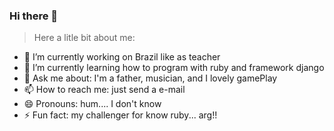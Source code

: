 ### Hi there 👋
> Here a litle bit about me:

- 🔭 I’m currently working on Brazil like as teacher
- 🌱 I’m currently learning how to program with ruby and framework django
- 💬 Ask me about: I'm a father, musician, and I lovely gamePlay
- 📫 How to reach me: just send a e-mail
- 😄 Pronouns: hum.... I don't know
- ⚡ Fun fact: my challenger for know ruby... arg!!
